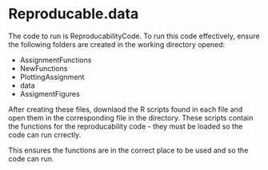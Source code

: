 # Reproducable.data

The code to run is ReproducabilityCode. To run this code effectively, ensure the following folders are created in the working directory opened:

- AssignmentFunctions
- NewFunctions
- PlottingAssignment
- data
- AssigmentFigures

After creating these files, downlaod the R scripts found in each file and open them in the corresponding file in the directory. These scripts contain the functions for the reproducability code - they must be loaded so the code can run crrectly.

This ensures the functions are in the correct place to be used and so the code can run.
